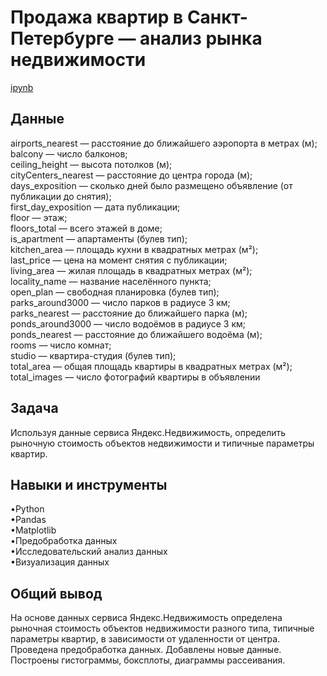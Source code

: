 <a name="lists"><h1>Продажа квартир в Санкт-Петербурге — анализ рынка недвижимости</h1></a>
[ipynb](https://github.com/natashkaau/portfolio/tree/main/3.%20Analysis%20of%20real%20estate%20market/real_estate_project.ipynb)
<a name="lists"><h2>Данные</h2></a>
airports_nearest — расстояние до ближайшего аэропорта в метрах (м);  
balcony — число балконов;  
ceiling_height — высота потолков (м);  
cityCenters_nearest — расстояние до центра города (м);  
days_exposition — сколько дней было размещено объявление (от публикации до снятия);  
first_day_exposition — дата публикации;  
floor — этаж;  
floors_total — всего этажей в доме;  
is_apartment — апартаменты (булев тип);  
kitchen_area — площадь кухни в квадратных метрах (м²);  
last_price — цена на момент снятия с публикации;  
living_area — жилая площадь в квадратных метрах (м²);  
locality_name — название населённого пункта;  
open_plan — свободная планировка (булев тип);  
parks_around3000 — число парков в радиусе 3 км;  
parks_nearest — расстояние до ближайшего парка (м);  
ponds_around3000 — число водоёмов в радиусе 3 км;  
ponds_nearest — расстояние до ближайшего водоёма (м);  
rooms — число комнат;  
studio — квартира-студия (булев тип);  
total_area — общая площадь квартиры в квадратных метрах (м²);  
total_images — число фотографий квартиры в объявлении
<a name="lists"><h2>Задача</h2></a>
Используя данные сервиса Яндекс.Недвижимость, определить рыночную стоимость объектов недвижимости и типичные параметры квартир.
<a name="lists"><h2>Навыки и инструменты</h2></a>
•Python     
•Pandas    
•Matplotlib  
•Предобработка данных  
•Исследовательский анализ данных  
•Визуализация данных  
<a name="lists"><h2>Общий вывод</h2></a>
На основе данных сервиса Яндекс.Недвижимость определена рыночная стоимость объектов недвижимости разного типа, типичные параметры квартир, в зависимости от удаленности от центра. Проведена предобработка данных. Добавлены новые данные. Построены гистограммы, боксплоты, диаграммы рассеивания.
